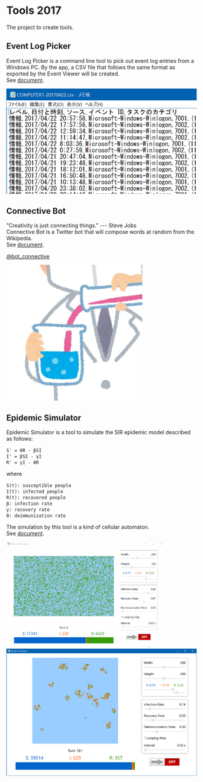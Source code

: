 # Tools 2017
The project to create tools.

## Event Log Picker
Event Log Picker is a command line tool to pick out event log entries from a Windows PC.
By the app, a CSV file that follows the same format as exported by the Event Viewer will be created.  
See [document](https://github.com/sakapon/Tools-2017/wiki/Event-Log-Picker).

![EventLogPicker-CSV](Images/EventLogPicker/EventLogPicker-CSV.png)

## Connective Bot
"Creativity is just connecting things." --- Steve Jobs  
Connective Bot is a Twitter bot that will compose words at random from the Wikipedia.  
See [document](https://github.com/sakapon/Tools-2017/wiki/Connective-Bot).

[@bot_connective](https://twitter.com/bot_connective)

![ConnectiveBot](ConnectiveBot/Twitter/ConnectiveBot-20170509.jpg)

## Epidemic Simulator
Epidemic Simulator is a tool to simulate the SIR epidemic model described as follows:

```
S' = θR - βSI
I' = βSI - γI
R' = γI - θR
```

where

```
S(t): susceptible people
I(t): infected people
R(t): recovered people
β: infection rate
γ: recovery rate
θ: deimmunization rate
```

The simulation by this tool is a kind of cellular automaton.  
See [document](https://github.com/sakapon/Tools-2017/wiki/Epidemic-Simulator).

![Epidemic-Wave](Images/EpidemicSimulator/Epidemic-Wave.gif)
![Epidemic](Images/EpidemicSimulator/Epidemic.png)  

